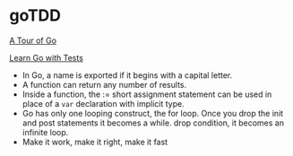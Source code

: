 # goTDD

[A Tour of Go](https://go.dev/tour/list)

[Learn Go with Tests](https://quii.gitbook.io/learn-go-with-tests)

* In Go, a name is exported if it begins with a capital letter. 
* A function can return any number of results.
* Inside a function, the := short assignment statement can be used in place of a `var` declaration with implicit type.
* Go has only one looping construct, the for loop. Once you drop the init and post statements it becomes a while. drop condition, it becomes an infinite loop. 
* Make it work, make it right, make it fast